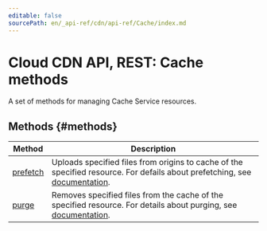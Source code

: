 ```yaml
---
editable: false
sourcePath: en/_api-ref/cdn/api-ref/Cache/index.md
---
```


# Cloud CDN API, REST: Cache methods
A set of methods for managing Cache Service resources.

## Methods {#methods}
Method | Description
--- | ---
[prefetch](prefetch.md) | Uploads specified files from origins to cache of the specified resource. For defails about prefetching, see [documentation](/docs/cdn/concepts/caching#prefetch).
[purge](purge.md) | Removes specified files from the cache of the specified resource. For details about purging, see [documentation](/docs/cdn/concepts/caching#purge).